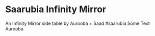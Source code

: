 # Saarubia Infinity Mirror
An Infinity Mirror side table by Aurooba + Saad #saarubia
Some Text
Aurooba
